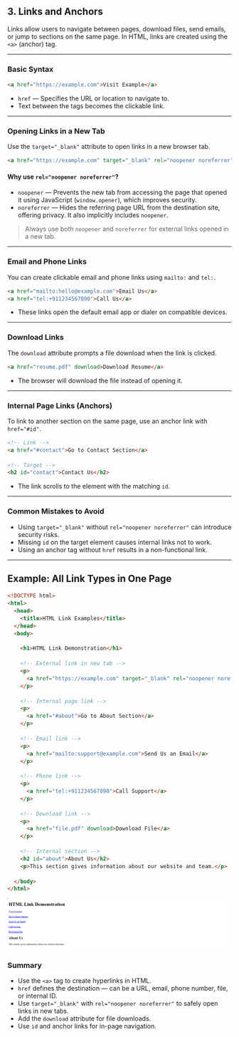 ## 3. Links and Anchors

Links allow users to navigate between pages, download files, send emails, or jump to sections on the same page. In HTML, links are created using the `<a>` (anchor) tag.

---

### Basic Syntax

```html
<a href="https://example.com">Visit Example</a>
```

- `href` — Specifies the URL or location to navigate to.
- Text between the tags becomes the clickable link.

---

### Opening Links in a New Tab

Use the `target="_blank"` attribute to open links in a new browser tab.

```html
<a href="https://example.com" target="_blank" rel="noopener noreferrer">Open in New Tab</a>
```

#### Why use `rel="noopener noreferrer"`?

- `noopener` — Prevents the new tab from accessing the page that opened it using JavaScript (`window.opener`), which improves security.
- `noreferrer` — Hides the referring page URL from the destination site, offering privacy. It also implicitly includes `noopener`.

> Always use both `noopener` and `noreferrer` for external links opened in a new tab.

---

### Email and Phone Links

You can create clickable email and phone links using `mailto:` and `tel:`.

```html
<a href="mailto:hello@example.com">Email Us</a>
<a href="tel:+911234567890">Call Us</a>
```

- These links open the default email app or dialer on compatible devices.

---

### Download Links

The `download` attribute prompts a file download when the link is clicked.

```html
<a href="resume.pdf" download>Download Resume</a>
```

- The browser will download the file instead of opening it.

---

### Internal Page Links (Anchors)

To link to another section on the same page, use an anchor link with `href="#id"`.

```html
<!-- Link -->
<a href="#contact">Go to Contact Section</a>

<!-- Target -->
<h2 id="contact">Contact Us</h2>
```

- The link scrolls to the element with the matching `id`.

---

### Common Mistakes to Avoid

- Using `target="_blank"` without `rel="noopener noreferrer"` can introduce security risks.
- Missing `id` on the target element causes internal links not to work.
- Using an anchor tag without `href` results in a non-functional link.

---

## Example: All Link Types in One Page

```html
<!DOCTYPE html>
<html>
  <head>
    <title>HTML Link Examples</title>
  </head>
  <body>

    <h1>HTML Link Demonstration</h1>

    <!-- External link in new tab -->
    <p>
      <a href="https://example.com" target="_blank" rel="noopener noreferrer">Visit Example</a>
    </p>

    <!-- Internal page link -->
    <p>
      <a href="#about">Go to About Section</a>
    </p>

    <!-- Email link -->
    <p>
      <a href="mailto:support@example.com">Send Us an Email</a>
    </p>

    <!-- Phone link -->
    <p>
      <a href="tel:+911234567890">Call Support</a>
    </p>

    <!-- Download link -->
    <p>
      <a href="file.pdf" download>Download File</a>
    </p>

    <!-- Internal section -->
    <h2 id="about">About Us</h2>
    <p>This section gives information about our website and team.</p>

  </body>
</html>
```

![Links and Anchors Example](src/assets/images/html/links_and_anchor_1.png)

### Summary

- Use the `<a>` tag to create hyperlinks in HTML.
- `href` defines the destination — can be a URL, email, phone number, file, or internal ID.
- Use `target="_blank"` with `rel="noopener noreferrer"` to safely open links in new tabs.
- Add the `download` attribute for file downloads.
- Use `id` and anchor links for in-page navigation.

